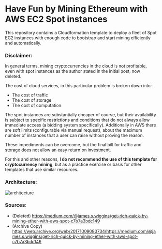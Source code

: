 # Have Fun by Mining Ethereum with AWS EC2 Spot instances

This repository contains a Cloudformation template to deploy a fleet of Spot EC2 instances with enough code to bootstrap and start mining efficiently and automatically.

### Disclaimer:

In general terms, mining cryptocurrencies in the cloud is not profitable, even with spot instances as the author stated in the initial post, now deleted.

The cost of cloud services, in this particular problem is broken down into:

* The cost of traffic
* The cost of storage
* The cost of computation

The spot instances are substantially cheaper of course, but their availability is subject to specific restrictions and conditions that do not always allow immediate access (a bidding system specifically(. Additionally in AWS there are soft limits (configurable via manual request), about the maximum number of instances that a user can raise without proving the reason.

These impediments can be overcome, but the final bill for traffic and storage does not allow an easy return on investment.

For this and other reasons, **I do not recommend the use of this template for cryptocurrency mining**, but as a practice exercise or basis for other templates that use similar resources.

### Architecture:

![architecture](https://cdn-images-1.medium.com/max/800/1*jk1iOT_yh-SqD1JUlMWc1g.png "Architecture of the solution")

### Sources:

* (Deleted) https://medium.com/@james.s.wiggins/get-rich-quick-by-mining-ether-with-aws-spot-c7b7a3bdc149
* (Archive Copy) https://web.archive.org/web/20171009083734/https://medium.com/@james.s.wiggins/get-rich-quick-by-mining-ether-with-aws-spot-c7b7a3bdc149
